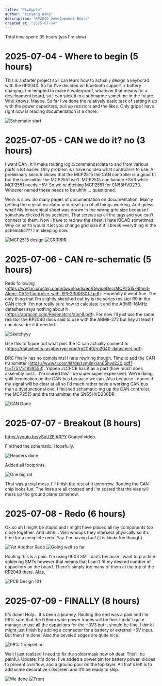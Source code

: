 ```yaml
---
title: "PixApple"
author: "Xinyang Wang"
description: "RP2040 Development Board"
created_at: "2025-07-04"
---
```


Total time spent: 35 hours (yes I'm slow)

# 2025-07-04 - Where to begin (5 hours)

This is a starter project so I can learn how to actually design a keyborad with the RP2040.
So far I've decided on Bluetooth support + battery charging.
I'm tempted to make it waterproof, whatever that means for a development board, so I can stick it in a submarine sometime in the future. Who knows. Maybe.
So far I've done the relatively basic task of setting it up with the power capacitors, pull up resistors and the likes. Only gripe I have right now is reading documentation is a chore.

![Schematic start](img/1.png)

# 2025-07-05 - CAN we do it? no (3 hours)

I want CAN. It'll make routing logic/commands/data to and from various parts a lot easier. Only problem is I have no idea what controllers to use. A preliminary search shows that the MCP2515 the CAN controller is a good fit but the transmitter the MCP2551 isn't. MCP2515 can handle +3V3 while MCP2551 needs +5V. So we're ditching MCP2551 for SN65HVD230. Whoever named these needs to be uhhh.... questioned.

Work is slow. So many pages of documentation on documentation. Mainly getting the crystal oscillator and reset pin of all things working. And guess what! My hirearchical sheet was drawn in the wrong grid size because I somehow clicked N by accident. That screws up all the tags and you can't connect to them. Now I have to redraw the sheet. I hate KiCAD sometimes. Why on earth would it let you change grid size if it'll break everything in the schematic??? I'm sleeping now.

![MCP2515 design](img/2.png)
![GRRRRR](img/3.png)

# 2025-07-06 - CAN re-schematic (5 hours)

Redo following (https://ww1.microchip.com/downloads/en/DeviceDoc/MCP2515-Stand-Alone-CAN-Controller-with-SPI-20001801J.pdf). Hopefully it went fine. The only thing that I'm slightly sketched out by is the series resistor R9 in the CAN clock. I'm not really sure how to calculate it and the ABM8-16MHz datasheet says nothing about it (https://abracon.com/Resonators/abm8.pdf). For now I'll just use the same resistor the RP2040 docs said to use with the ABM8-272 but hey at least I can desolder it if needed.

![Sketchyyy](img/4.png)

Use this to figure out what pins the IC can actually connect to (https://datasheets.raspberrypi.com/rp2040/rp2040-datasheet.pdf).

DRC finally has no complaints! I hate rewiring though. Time to add the CAN transmitter (https://www.ti.com/lit/ds/symlink/sn65hvd230.pdf?ts=1751731839553). Yippee JLCPCB has it as a part (how much does assembly cost... I'm scared this'll be super super expensive). We're doing split termination on the CAN bus because we can. Also because I dunno if my signal will be clear at all so I'd much rather have a working CAN bus than a dysfunctional one. I finished schematic-ing up the CAN controller, the MCP2515 and the transmitter, the SN65HVD230DR.

![CAN Done](img/5.png)

# 2025-07-07 - Breakout (8 hours)

https://youtu.be/ySuUZEjARPY
Goated video.

Finished the schematic. Hopefully.

![Headers done](img/6.png)

Added all footprints.

![One big rat](img/7.png)

That was a total mess. I'll finish the rest of it tomorrow. Routing the CAN chip looks fun. The lines are all crossed and I'm scared that the vias will mess up the ground plane somehow.

# 2025-07-08 - Redo (6 hours)

Ok so uh I might be stupid and I might have placed all my components too close together. And uhhh... Well whoops they intersect physically so it's time for a complete redo. Yay. I'm having fun! (it is kinda fun though)

![Yet Another Redo](img/8.png)
![Going well so far](img/9.png)

Routing this is a pain. I'm using 0603 SMT parts because I want to practice soldering SMTs however that means that I can't fit my desired number of capacitors on the board. There's simply too many of them at the top of the RP2040 there. Alas.

![PCB Design 101](img/10.png)

# 2025-07-09 - FINALLY (8 hours)

It's done! Holy... It's been a journey. Routing the end was a pain and I'm 99% sure that the 0.9mm wide power traces will be fine. I didn't quite manage to use all the capacitors for the +3V3 but it should be fine. I think I might just finish by adding a connector for a battery or external +5V input. But then I'm done! Also the beveled edges are quite nice.

![99% Completion](img/11.png)

Wait I just realized I need to fix the soldermask now oh dear. This'll be painful.
Update: It's done. I've added a power pin for battery power, diodes to prevent overflow, and a ground pour on the top layer.
All that's left is to add some decorative silkscreen and it'll be ready to ship.

![We done](img/12.png)
![Front](img/13.png)
